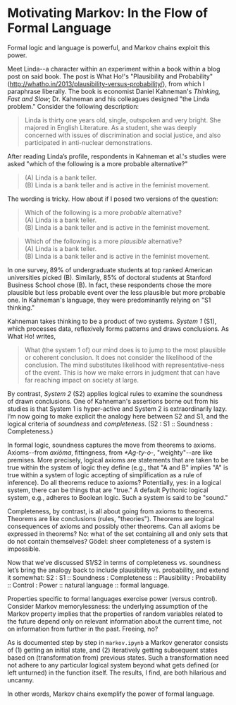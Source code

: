 # Motivating Markov: In the Flow of Formal Language

Formal logic and language is powerful, and Markov chains exploit this power.

Meet Linda--a character within an experiment within a book within a blog post on said book. The post is What Ho!'s "Plausibility and Probability" (http://whatho.in/2013/plausibility-versus-probability/), from which I paraphrase liberally. The book is economist Daniel Kahneman's <i>Thinking, Fast and Slow</i>; Dr. Kahneman and his colleagues designed "the Linda problem." Consider the following description:
<blockquote>
Linda is thirty one years old, single, outspoken and very bright. She majored in English Literature. As a student, she was deeply concerned with issues of discrimination and social justice, and also participated in anti-nuclear demonstrations.
</blockquote>
After reading Linda’s profile, respondents in Kahneman et al.'s studies were asked "which of the following is a more probable alternative?"
<blockquote>
(A) Linda is a bank teller.<br />
(B) Linda is a bank teller and is active in the feminist movement.
</blockquote>

The wording is tricky. How about if I posed two versions of the question:
<blockquote>
Which of the following is a more <i>probable</i> alternative?<br />
(A) Linda is a bank teller.<br />
(B) Linda is a bank teller and is active in the feminist movement.
</blockquote>
<blockquote>
Which of the following is a more <i>plausible</i> alternative?<br />
(A) Linda is a bank teller.<br />
(B) Linda is a bank teller and is active in the feminist movement.
</blockquote>

In one survey, 89% of undergraduate students at top ranked American universities picked (B). Similarly, 85% of doctoral students at Stanford Business School chose (B). In fact, these respondents chose the more plausible but less probable event over the less plausible but more probable one. In Kahneman's language, they were predominantly relying on "S1 thinking."

Kahneman takes thinking to be a product of two systems. <i>System 1</i> (S1), which processes data, reflexively forms patterns and draws conclusions. As What Ho! writes,
<blockquote>
What (the system 1 of) our mind does is to jump to the most plausible or coherent conclusion. It does not consider the likelihood of the conclusion. The mind substitutes likelihood with representative-ness of the event. This is how we make errors in judgment that can have far reaching impact on society at large.
</blockquote>
By contrast, <i>System 2</i> (S2) applies logical rules to examine the soundness of drawn conclusions. One of Kahneman's assertions borne out from his studies is that System 1 is hyper-active and System 2 is extraordinarily lazy.
<br />
I’m now going to make explicit the analogy here between S2 and S1, and the logical criteria of <i>soundness</i> and <i>completeness</i>. (S2 : S1 :: Soundness : Completeness.)

In formal logic, soundness captures the move from theorems to axioms. Axioms--from <i>axíōma</i>, fittingness, from <i>*Ag-ty-o-</i>, "weighty"--are like premises. More precisely, logical axioms are statements that are taken to be true within the system of logic they define (e.g., that "A and B" implies "A" is true within a system of logic accepting of simplification as a rule of inference). Do all theorems reduce to axioms? Potentially, yes: in a logical system, there can be things that are "true." A default Pythonic logical system, e.g., adheres to Boolean logic. Such a system is said to be "sound."

Completeness, by contrast, is all about going from axioms to theorems. Theorems are like conclusions (rules, "theories"). Theorems are logical consequences of axioms and possibly other theorems. Can all axioms be expressed in theorems? No: what of the set containing all and only sets that do not contain themselves? Gödel: sheer completeness of a system is impossible.

Now that we’ve discussed S1/S2 in terms of completeness vs. soundness let’s bring the analogy back to include plausibility vs. probability, and extend it somewhat: S2 : S1 :: Soundness : Completeness :: Plausibility : Probability :: Control : Power :: natural language :: formal language.

Properties specific to formal languages exercise power (versus control). Consider Markov memorylessness: the underlying assumption of the Markov property implies that the properties of random variables related to the future depend only on relevant information about the current time, not on information from further in the past. Freeing, no?

As is documented step by step in `markov.ipynb` a Markov generator consists of (1) getting an initial state, and (2) iteratively getting subsequent states based on (transformation from) previous states. Such a transformation need not adhere to any particular logical system beyond what gets defined (or left unturned) in the function itself. The results, I find, are both hilarious and uncanny.

In other words, Markov chains exemplify the power of formal language.
